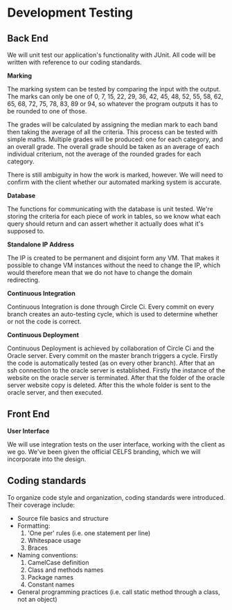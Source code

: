 Development Testing
===================

Back End
--------

We will unit test our application's functionality with JUnit. All code will be written with reference to our coding standards.

**Marking**

The marking system can be tested by comparing the input with the output. The marks can only be one of 0, 7, 15, 22, 29, 36, 42, 45, 48, 52, 55, 58, 62, 65, 68, 72, 75, 78, 83, 89 or 94, so whatever the program outputs it has to be rounded to one of those.

The grades will be calculated by assigning the median mark to each band then taking the average of all the criteria. This process can be
tested with simple maths. Multiple grades will be produced: one for each category, and an overall grade. The overall grade should be taken
as an average of each individual criterium, not the average of the rounded grades for each category.

There is still ambiguity in how the work is marked, however. We will need to confirm with the client whether our automated marking system
is accurate.

**Database**

The functions for communicating with the database is unit tested. We're storing the criteria for each piece of work in tables, so we
know what each query should return and can assert whether it actually does what it's supposed to.

**Standalone IP Address**

The IP is created to be permanent and disjoint form any VM. That makes it possible to change VM instances without the need to change the IP, which would therefore mean that we do not have to change the domain redirecting.

**Continuous Integration**

Continuous Integration is done through Circle Ci. Every commit on every branch creates an auto-testing cycle, which is used to determine whether or not the code is correct.

**Continuous Deployment**

Continuous Deployment is achieved by collaboration of Circle Ci and the Oracle server. Every commit on the master branch triggers a cycle. Firstly the code is automatically tested (as on every other branch). After that an ssh connection to the oracle server is established. Firstly the instance of the website on the oracle server is terminated. After that the folder of the oracle server website copy is deleted. After this the whole folder is sent to the oracle server, and then executed.

Front End
---------

**User Interface**

We will use integration tests on the user interface, working with the client as we go. We've been given the official CELFS branding, which
we will incorporate into the design.

Coding standards
----------------
To organize code style and organization, coding standards were introduced. Their coverage include:
+ Source file basics and structure
+ Formatting:
    1. 'One per' rules (i.e. one statement per line)
    1. Whitespace usage
    1. Braces
+ Naming conventions:
    1. CamelCase definition
    1. Class and methods names
    1. Package names
    1. Constant names
+ General programming practices (i.e. call static method through a class, not an object)
